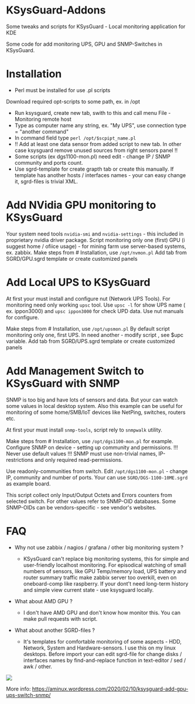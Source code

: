 # KSysGuard-Addons
Some tweaks and scripts for KSysGuard - Local monitoring application for KDE

Some code for add monitoring UPS, GPU and SNMP-Switches in KSysGuard.

# Installation

* Perl must be installed for use .pl scripts

Download required opt-scripts to some path, ex. in /opt
* Run ksysguard, create new tab, swith to this and call menu File - Monitoring remote host
* Type as computer name any string, ex. "My UPS", use connection type = "another command"
* In command field type `perl /opt/$scpipt_name.pl`
* !! Add at least one data sensor from added script to new tab.
  In other case ksysguard remove unused sources from right sensors panel !!
* Some scripts (ex dgs1100-mon.pl) need edit - change IP / SNMP community and ports count.
* Use sgrd-template for create grapth tab or create this manually.
  If template has another hosts / interfaces names - your can easy change it,
  sgrd-files is trivial XML.


# Add NVidia GPU monitoring to KSysGuard

Your system need tools `nvidia-smi` and `nvidia-settings` - this included in proprietary nvidia driver package.
Script monitoring only one (first) GPU (i suggest home / ofiice usage) - for mining farm use server-based systems, ex. zabbix.
Make steps from # Installation, use `/opt/nvmon.pl`
Add tab from SGRD/GPU.sgrd template or create customized panels


# Add Local UPS to KSysGuard

At first your must install and configure nut (Network UPS Tools). For monitoring need only working `upsc` tool.
Use `upsc -l` for show UPS name ( ex. ippon3000) and `upsc ippon3000` for check UPD data.
Use nut manuals for configure.

Make steps from # Installation, use `/opt/upsmon.pl`
By default script monitoring only one, first UPS. In need another - modify script , see $upc variable.
Add tab from SGRD/UPS.sgrd template or create customized panels


# Add Management Switch to KSysGuard with SNMP

SNMP is too big and have lots of sensors and data. But your can watch some values in local desktop system.
Also this example can be useful for monitoring of some home/SMB/IoT devices like NetPing, switches, routers etc.

At first your must install `snmp-tools`, script rely to `snmpwalk` utility.

Make steps from # Installation, use `/opt/dgs1100-mon.pl` for example.
Configure SNMP on device - setting up community and permissions.
!!! Never use default values !!!  SNMP must use non-trivial names, IP-restrictions and only required read-permissions.

Use readonly-communities from switch. Edit `/opt/dgs1100-mon.pl` - change IP, community and number of ports.
Your can use `SGRD/DGS-1100-10ME.sgrd` as example board.

This script collect only Input/Output Octets and Errors counters from selected switch. For other values refer to SNMP-OID databases. Some SNMP-OIDs can be vendors-specific - see vendor's websites.


# FAQ

* Why not use zabbix / nagios / grafana / other big monitoring system ?
  - KSysGuard can't replace big monitoring systems, this for simple and user-friendly localhost monitoring.
    For episodical watching of small numbers of sensors, like GPU Temp/memory load, UPS battery
    and router summary traffic make zabbix server too overkill, even on oneboard-comp like raspberry.
    If your dont't need long-term history and simple view current state - use ksysguard locally.

* What about AMD GPU ?
  - I don't have AMD GPU and don't know how monitor this. You can make pull requests with script.

* What about another SGRD-files ?
  - It's templates for comfortable monitoring of some aspects - HDD, Network, System and Hardware-sensors.
  I use this on my linux desktops. Before import your can edit sgrd-file for change disks / interfaces names
  by find-and-replace function in text-editor / sed / awk / other.

<img src="https://user-images.githubusercontent.com/13812192/74110497-fff16d80-4b84-11ea-8b50-07e17448b464.png">

More info: https://aminux.wordpress.com/2020/02/10/ksysguard-add-gpu-ups-switch-snmp/
